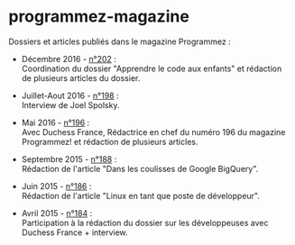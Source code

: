 # programmez-magazine
Dossiers et articles publiés dans le magazine Programmez :

* Décembre 2016 - [n°202](http://www.programmez.com/magazine/programmez-202-pdf) :<br/>
Coordination du dossier "Apprendre le code aux enfants" et rédaction de plusieurs articles du dossier.

* Juillet-Aout 2016 - [n°198](http://www.programmez.com/magazine/programmez-198-pdf) :<br/>
Interview de Joel Spolsky.

* Mai 2016 - [n°196](http://www.programmez.com/magazine/programmez-196-pdf) :<br/>
Avec Duchess France, Rédactrice en chef du numéro 196 du magazine Programmez! et rédaction de plusieurs articles.

* Septembre 2015 - [n°188](http://www.programmez.com/magazine/programmez-188-pdf) :<br/>
Rédaction de l'article "Dans les coulisses de Google BigQuery".

* Juin 2015 - [n°186](http://www.programmez.com/magazine/programmez-186-pdf) :<br/>
Rédaction de l'article "Linux en tant que poste de développeur".

* Avril 2015 - [n°184](http://www.programmez.com/magazine/programmez-184-pdf) :<br/>
Participation à la rédaction du dossier sur les développeuses avec Duchess France + interview.
